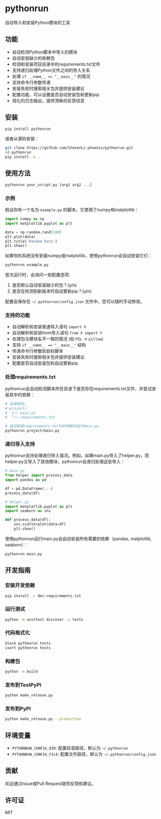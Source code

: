 # pythonrun

自动导入和安装Python模块的工具

## 功能

- 自动检测Python脚本中导入的模块
- 自动安装缺少的依赖包
- 检测和安装项目目录中的requirements.txt文件
- 支持递归处理Python文件之间的导入关系
- 处理 `if __name__ == "__main__"` 的情况
- 支持命令行参数传递
- 安装失败时搜索相关包并提供安装建议
- 配置功能，可以设置是否自动安装包和更新pip
- 简化的日志输出，提供清晰的反馈信息

## 安装

```bash
pip install pythonrun
```

或者从源码安装：

```bash
git clone https://github.com/StevenLi-phoenix/pythonrun.git
cd pythonrun
pip install -e .
```

## 使用方法

```bash
pythonrun your_script.py [arg1 arg2 ...]
```

### 示例

假设你有一个名为 `example.py` 的脚本，它使用了numpy和matplotlib：

```python
import numpy as np
import matplotlib.pyplot as plt

data = np.random.rand(100)
plt.plot(data)
plt.title('Random Data')
plt.show()
```

如果你的系统没有安装numpy或matplotlib，使用pythonrun会自动安装它们：

```bash
pythonrun example.py
```

首次运行时，会询问一些配置选项:

1. 是否默认自动安装缺少的包？(y/n)
2. 是否在检测到新版本时自动更新pip？(y/n)

配置会保存在 `~/.pythonrun/config.json` 文件中，您可以随时手动修改。

### 支持的功能

- 自动解析和安装普通导入语句 `import X`
- 自动解析和安装from导入语句 `from X import Y`
- 处理包与模块名不一致的情况 (如 `PIL` -> `pillow`)
- 支持 `if __name__ == "__main__"` 结构
- 传递命令行参数到目标脚本
- 安装失败时搜索相关包并提供安装建议
- 配置是否自动安装包和自动更新pip

### 处理requirements.txt

pythonrun会自动检测脚本所在目录下是否存在requirements.txt文件，并尝试安装其中的依赖：

```bash
# 目录结构:
# project/
#  ├── main.py
#  └── requirements.txt

# 自动安装requirements.txt中的依赖并运行main.py
pythonrun project/main.py
```

### 递归导入支持

pythonrun支持处理递归导入情况。例如，如果main.py导入了helper.py，而helper.py又导入了其他模块，pythonrun会递归处理这些导入：

```python
# main.py
from helper import process_data
import pandas as pd

df = pd.DataFrame(...)
process_data(df)
```

```python
# helper.py
import matplotlib.pyplot as plt
import seaborn as sns

def process_data(df):
    sns.scatterplot(data=df)
    plt.show()
```

使用pythonrun运行main.py会自动安装所有需要的依赖（pandas, matplotlib, seaborn）：

```bash
pythonrun main.py
```

## 开发指南

### 安装开发依赖

```bash
pip install -r dev-requirements.txt
```

### 运行测试

```bash
python -m unittest discover -s tests
```

### 代码格式化

```bash
black pythonrun tests
isort pythonrun tests
```

### 构建包

```bash
python -m build
```

### 发布到TestPyPI

```bash
python make_release.py
```

### 发布到PyPI

```bash
python make_release.py --production
```

## 环境变量

- `PYTHONRUN_CONFIG_DIR`: 配置目录路径，默认为 `~/.pythonrun`
- `PYTHONRUN_CONFIG_FILE`: 配置文件路径，默认为 `~/.pythonrun/config.json`

## 贡献

欢迎通过Issue或Pull Request提供反馈和建议。

## 许可证

MIT 